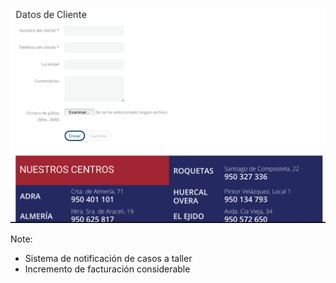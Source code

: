 ![alt text](images/lunasalmeria.png)

Note:
* Sistema de notificación de casos a taller
* Incremento de facturación considerable